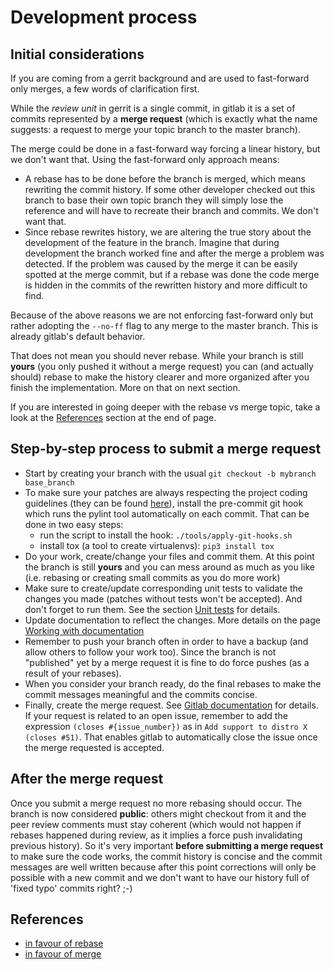 <!--
Copyright 2016, 2017 IBM Corp.

Licensed under the Apache License, Version 2.0 (the "License");
you may not use this file except in compliance with the License.
You may obtain a copy of the License at

   http://www.apache.org/licenses/LICENSE-2.0

Unless required by applicable law or agreed to in writing, software
distributed under the License is distributed on an "AS IS" BASIS,
WITHOUT WARRANTIES OR CONDITIONS OF ANY KIND, either express or implied.
See the License for the specific language governing permissions and
limitations under the License.
-->
# Development process

## Initial considerations

If you are coming from a gerrit background and are used to fast-forward only merges, a few words of clarification first.

While the *review unit* in gerrit is a single commit, in gitlab it is a set of commits represented by a **merge request** (which is exactly what the name suggests: a request to merge your topic branch to the master branch).

The merge could be done in a fast-forward way forcing a linear history, but we don't want that. Using the fast-forward only approach means:

- A rebase has to be done before the branch is merged, which means rewriting the commit history. If some other developer checked out this branch to base their own topic branch they will simply lose the reference and will have to recreate their branch and commits. We don't want that.
- Since rebase rewrites history, we are altering the true story about the development of the feature in the branch. Imagine that during development the branch worked fine and after the merge a problem was detected. If the problem was caused by the merge it can be easily spotted at the merge commit, but if a rebase was done the code merge is hidden in the commits of the rewritten history and more difficult to find.

Because of the above reasons we are not enforcing fast-forward only but rather adopting the `--no-ff` flag to any merge to the master branch. This is already gitlab's default behavior.

That does not mean you should never rebase. While your branch is still **yours** (you only pushed it without a merge request) you can (and actually should) rebase to make the history clearer and more organized after you finish the implementation. More on that on next section.

If you are interested in going deeper with the rebase vs merge topic, take a look at the [References](#references) section at the end of page.

## Step-by-step process to submit a merge request

- Start by creating your branch with the usual `git checkout -b mybranch base_branch`
- To make sure your patches are always respecting the project coding guidelines (they can be found [here](coding_guidelines.md)), install the pre-commit git hook which runs the pylint tool automatically on each commit. That can be done in two easy steps:
    - run the script to install the hook: `./tools/apply-git-hooks.sh`
    - install tox (a tool to create virtualenvs): `pip3 install tox`
- Do your work, create/change your files and commit them. At this point the branch is still **yours** and you can mess around as much as you like (i.e. rebasing or creating small commits as you do more work)
- Make sure to create/update corresponding unit tests to validate the changes you made (patches without tests won't be accepted). And don't forget to run them. See the section [Unit tests](tests.md#unit-tests) for details.
- Update documentation to reflect the changes. More details on the page [Working with documentation](documentation.md)
- Remember to push your branch often in order to have a backup (and allow others to follow your work too). Since the branch is not "published" yet by a merge request it is fine to do force pushes (as a result of your rebases).
- When you consider your branch ready, do the final rebases to make the commit messages meaningful and the commits concise.
- Finally, create the merge request. See [Gitlab documentation](http://doc.gitlab.com/ce/gitlab-basics/add-merge-request.html) for details. If your request is related to an open issue, remember to add the expression `(closes #{issue_number})` as in `Add support to distro X (closes #51)`. That enables gitlab to automatically close the issue once the merge requested is accepted.

## After the merge request

Once you submit a merge request no more rebasing should occur. The branch is now considered **public**: others might checkout from it and the peer review comments must stay coherent (which would not happen if rebases happened during review, as it implies a force push invalidating previous history). So it's very important **before submitting a merge request** to make sure the code works, the commit history is concise and the commit messages are well written because after this point corrections will only be possible with a new commit and we don't want to have our history full of 'fixed typo' commits right? ;-)

## References

- [in favour of rebase](http://blog.izs.me/post/37650663670/git-rebase)
- [in favour of merge](http://paul.stadig.name/2010/12/thou-shalt-not-lie-git-rebase-ammend.html)
